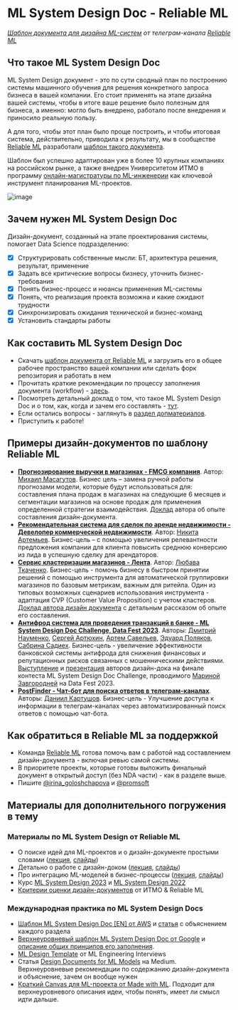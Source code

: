 # ML System Design Doc - Reliable ML
*[Шаблон документа для дизайна ML-систем](https://github.com/IrinaGoloshchapova/ml_system_design_doc_ru/blob/main/ML_System_Design_Doc_Template.md) от телеграм-канала [Reliable ML](https://t.me/reliable_ml)*   


## Что такое ML System Design Doc

ML System Design документ - это по сути сводный план по построению системы машинного обучения для решения конкретного запроса бизнеса в вашей компании. 
Его стоит применять на этапе дизайна вашей системы, чтобы в итоге ваше решение было полезным для бизнеса, а именно: могло быть внедрено, работало после внедрения и приносило реальную пользу.  

А для того, чтобы этот план было проще построить, и чтобы итоговая система, действительно, приводила к результату, мы в сообществе [Reliable ML](https://t.me/reliable_ml) разработали [шаблон такого документа](https://github.com/IrinaGoloshchapova/ml_system_design_doc_ru/blob/main/ML_System_Design_Doc_Template.md).  

Шаблон был успешно адаптирован уже в более 10 крупных компаниях на российском рынке, а также внедрен Университетом ИТМО в программу [онлайн-магистратуры по ML-инженерии](https://ai.itmo.ru/) как ключевой инструмент планирования ML-проектов.  

![image](https://user-images.githubusercontent.com/12476970/227248587-11e2f92f-51ad-4edb-9eab-1dc4b8f8e902.png)

## Зачем нужен ML System Design Doc

Дизайн-документ, созданный на этапе проектирования системы, помогает Data Science подразделению:  

* [x] Структурировать собственные мысли: БТ, архитектура решения, результат, применение   
* [x] Задать все критические вопросы бизнесу, уточнить бизнес-требования  
* [x] Понять бизнес-процесс и нюансы применения ML-системы  
* [x] Понять, что реализация проекта возможна и какие ожидают трудности  
* [x] Синхронизировать ожидания технической и бизнес-команд  
* [x] Установить стандарты работы  

## Как составить ML System Design Doc

- Скачать [шаблон документа от Reliable ML](https://github.com/IrinaGoloshchapova/ml_system_design_doc_ru/blob/main/ML_System_Design_Doc_Template.md) и загрузить его в общее рабочее пространство вашей компании или сделать форк репозитория и работать в нем
- Прочитать краткие рекомендации по процессу заполнения документа (workflow) - [здесь](https://github.com/IrinaGoloshchapova/ml_system_design_doc_ru/blob/main/ML_System_Design_Doc_Workflow.md).  
- Посмотреть детальный доклад о том, что такое ML System Design Doc и о том, как, когда и зачем его составлять - [тут](https://www.youtube.com/watch?v=PW9TGNr1Vqk).
- Если остались вопросы - заглянуть в [раздел допматериалов](https://github.com/IrinaGoloshchapova/ml_system_design_doc_ru#%D0%BC%D0%B0%D1%82%D0%B5%D1%80%D0%B8%D0%B0%D0%BB%D1%8B-%D0%B4%D0%BB%D1%8F-%D0%B4%D0%BE%D0%BF%D0%BE%D0%BB%D0%BD%D0%B8%D1%82%D0%B5%D0%BB%D1%8C%D0%BD%D0%BE%D0%B3%D0%BE-%D0%BF%D0%BE%D0%B3%D1%80%D1%83%D0%B6%D0%B5%D0%BD%D0%B8%D1%8F-%D0%B2-%D1%82%D0%B5%D0%BC%D1%83).
- Приступить к работе!  
 
## Примеры дизайн-документов по шаблону Reliable ML

- [**Прогнозирование выручки в магазинах - FMCG компания**](https://github.com/Chuguevskij/ml_system_design_doc_Revenue_in_shops). Автор: [Михаил Масагутов](https://github.com/Chuguevskij).  Бизнес цель – замена ручной работы прогнозами модели, которые будут использоваться для: составления плана продаж в магазинах на следующие 6 месяцев и сегментации магазинов на основе продаж для применения определенной стратегии взаимодействия. [Доклад](https://www.youtube.com/watch?v=mInWeBfhrG8) автора об опыте составления дизайн-документа.
- [**Рекомендательная система для сделок по аренде недвижимости - Девелопер коммерческой недвижимости**](https://github.com/nikita4099/otelit/blob/main/README.md). Автор: [Никита Артемьев](https://github.com/nikita4099). Бизнес-цель – с помощью увеличения релевантности предложения компании для клиента повысить среднюю конверсию из лида в успешную сделку для арендаторов.
- [**Сервис кластеризации магазинов - Лента**](https://github.com/leafea94/ml_system_design_doc_clustering). Автор: [Любава Ткаченко](https://github.com/leafea94). Бизнес-цель -  помочь бизнесу в быстром принятии решений с помощью инструмента для автоматической группировки магазинов по базовым метрикам, важным для ритейла. Один из типовых возможных сценариев использования инструмента - адаптация CVP (Customer Value Proposition) с учетом кластеров. [Доклад автора дизайн документа](https://www.youtube.com/watch?v=pdnisiS-csk) с детальным рассказом об опыте его составления.
- [**Антифрод система для проведения транзакций в банке - ML System Design Doc Challenge, Data Fest 2023**](https://github.com/dmitrii-naumenko/DDC2023/blob/main/ML%20System%20Design%20Doc.md). Авторы: [Дмитрий Науменко](https://github.com/dmitrii-naumenko), [Сергей Артюхин](https://github.com/serart), [Артем Савельев](https://github.com/w3ban), [Эдуард Поляков](https://github.com/Edipool), [Сабрина Садиех](https://github.com/SadSabrina). Бизнес-цель - увеличение эффективности банковской системы антифрода для снижения финансовых и репутационных рисков связанных с мошенническими действиями. [Выступление](https://www.youtube.com/watch?v=fX7PhT6iY8M) и [презентация](https://docs.google.com/presentation/d/18pzumNy8zM8o7m-zHOwHt3S4ec16g6Nz/edit?usp=drive_link&ouid=112881147081820621929&rtpof=true&sd=true) авторов дизайн-дока на финале контеста ML System Design Doc Challenge, проводимого [Мариной Завгородней](https://github.com/mzav) на Data Fest 2023.
- [**PostFinder - Чат-бот для поиска ответов в телеграм-каналах**](https://github.com/torchme/PostFinder/blob/main/docs/designdoc.md). Авторы: [Даниил Картушов](https://github.com/torchme). Бизнес-цель - Улучшение доступа к информации в телеграм-каналах через автоматизированный поиск ответов с помощью чат-бота.

## Как обратиться в Reliable ML за поддержкой

- Команда [Reliable ML](https://t.me/reliable_ml) готова помочь вам с работой над составлением дизайн-документа - включая ревью самой системы.  
- В приоритете проекты, которые готовы выложить финальный документ в открытый доступ (без NDA части) - как в разделе выше.  
- Пишите [@irina_goloshchapova](https://t.me/irina_goloshchapova) и [@promsoft](https://t.me/promsoft)  
  
## Материалы для дополнительного погружения в тему  

### Материалы по ML System Design от Reliable ML  

- О поиске идей для ML-проектов и о дизайн-документе простыми словами ([лекция](https://www.youtube.com/watch?v=HmdKhI2_6Os), [слайды](https://drive.google.com/drive/folders/1sfPg8M4MAjPL4xsOlcBb7t8L-FI1nrqW))
- Детально о работе с дизайн-доком ([лекция](https://www.youtube.com/watch?v=PW9TGNr1Vqk), [слайды](https://storage.yandexcloud.net/ds-ods/files/content/2023/01/05/8dc6bb3292e0/Reliable_ML%20-%20ML%20System%20Design%20Doc.pdf))
- Про интеграцию ML-моделей в бизнес-процессы ([лекция](https://www.youtube.com/watch?v=4K53wAeXPg0), [слайды](https://storage.yandexcloud.net/ds-ods/files/content/2023/01/05/b2b37c76a787/Reliable_ML_%D0%98%D0%BD%D1%82%D0%B5%D0%B3%D1%80%D0%B0%D1%86%D0%B8%D1%8F_%D0%B2_%D0%B1%D0%B8%D0%B7%D0%BD%D0%B5%D1%81_%D0%BF%D1%80%D0%BE%D1%86%D0%B5%D1%81%D1%81%D1%8B.pdf))
- Курс [ML System Design 2023](https://ods.ai/tracks/ml-system-design-23) и [ML System Design 2022](https://www.youtube.com/playlist?list=PLTlO6nV_TaGDu_HYG8cm7iUFZ_4qEJAYF)
- [Критерии оценки дизайн-документов](https://github.com/IrinaGoloshchapova/ml_system_design_doc_ru/blob/main/checklist.md) от ИТМО & Reliable ML

### Международная практика по ML System Design Docs  

- [Шаблон ML System Design Doc [EN] от AWS](https://github.com/eugeneyan/ml-design-docs) и [статья](https://eugeneyan.com/writing/ml-design-docs/) с объяснением каждого раздела  
- [Верхнеуровневый шаблон ML System Design Doc от Google](https://towardsdatascience.com/the-undeniable-importance-of-design-docs-to-data-scientists-421132561f3c) и [описание общих принципов его заполнения](https://towardsdatascience.com/understanding-design-docs-principles-for-achieving-data-scientists-53e6d5ad6f7e).
- [ML Design Template](https://www.mle-interviews.com/ml-design-template) от ML Engineering Interviews  
- Статья [Design Documents for ML Models](https://medium.com/people-ai-engineering/design-documents-for-ml-models-bbcd30402ff7) на Medium. Верхнеуровневые рекомендации по содержанию дизайн-документа и объяснение, зачем он вообще нужен  
- [Краткий Canvas для ML-проекта от Made with ML](https://madewithml.com/courses/mlops/design/#timeline). Подходит для верхнеуровневого описания идеи, чтобы понять, имеет ли смысл идти дальше.  
